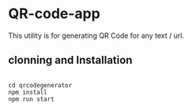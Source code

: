 # QR-code-app

This utility is for generating QR Code for any text / url.

## clonning and Installation
```

cd qrcodegenerator
npm install
npm run start
```
